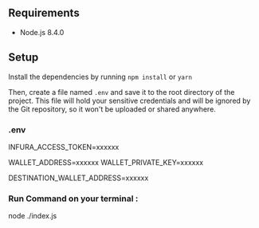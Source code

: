 ## Requirements

- Node.js 8.4.0

## Setup

Install the dependencies by running `npm install` or `yarn`

Then, create a file named `.env` and save it to the root directory of the project. This file will hold your sensitive credentials and will be ignored by the Git repository, so it won't be uploaded or shared anywhere.


### .env

INFURA_ACCESS_TOKEN=xxxxxx
 
WALLET_ADDRESS=xxxxxx
WALLET_PRIVATE_KEY=xxxxxx
 
DESTINATION_WALLET_ADDRESS=xxxxxx


### Run Command on your terminal :
node ./index.js

